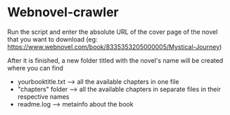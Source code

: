 # Webnovel-crawler

Run the script and enter the absolute URL of the cover page of the novel that you want to download (eg: https://www.webnovel.com/book/8335353205000005/Mystical-Journey)

After it is finished, a new folder titled with the novel's name will be created where you can find

* yourbooktitle.txt --> all the available chapters in one file 
* "chapters" folder --> all the available chapters in separate files in their respective names
* readme.log --> metainfo about the book

